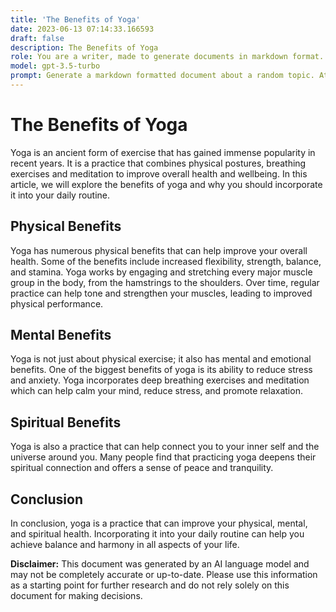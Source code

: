 ```yaml
---
title: 'The Benefits of Yoga'
date: 2023-06-13 07:14:33.166593
draft: false
description: The Benefits of Yoga
role: You are a writer, made to generate documents in markdown format. It is very important that all of the documents you generate are in valid markdown format.
model: gpt-3.5-turbo
prompt: Generate a markdown formatted document about a random topic. At the bottom, include a disclaimer explaining that the document was generated by you. The first line of the document should be the title. Make sure that the entire document is in proper markdown format, using a mix of various tags to make the document visually appealing.
---
```


# The Benefits of Yoga

Yoga is an ancient form of exercise that has gained immense popularity in recent years. It is a practice that combines physical postures, breathing exercises and meditation to improve overall health and wellbeing. In this article, we will explore the benefits of yoga and why you should incorporate it into your daily routine.

## Physical Benefits

Yoga has numerous physical benefits that can help improve your overall health. Some of the benefits include increased flexibility, strength, balance, and stamina. Yoga works by engaging and stretching every major muscle group in the body, from the hamstrings to the shoulders. Over time, regular practice can help tone and strengthen your muscles, leading to improved physical performance.

## Mental Benefits

Yoga is not just about physical exercise; it also has mental and emotional benefits. One of the biggest benefits of yoga is its ability to reduce stress and anxiety. Yoga incorporates deep breathing exercises and meditation which can help calm your mind, reduce stress, and promote relaxation.

## Spiritual Benefits

Yoga is also a practice that can help connect you to your inner self and the universe around you. Many people find that practicing yoga deepens their spiritual connection and offers a sense of peace and tranquility.

## Conclusion

In conclusion, yoga is a practice that can improve your physical, mental, and spiritual health. Incorporating it into your daily routine can help you achieve balance and harmony in all aspects of your life.

**Disclaimer:** This document was generated by an AI language model and may not be completely accurate or up-to-date. Please use this information as a starting point for further research and do not rely solely on this document for making decisions.